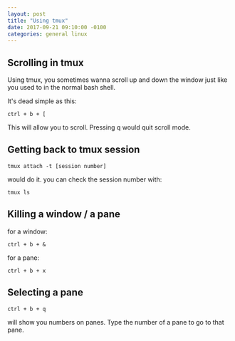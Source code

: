 ```yaml
---
layout: post
title: "Using tmux"
date: 2017-09-21 09:10:00 -0100
categories: general linux
---
```

## Scrolling in tmux
Using tmux, you sometimes wanna scroll up and down the window just like you used to in the normal bash shell.

It's dead simple as this:
```
ctrl + b + [
```
This will allow you to scroll.
Pressing q would quit scroll mode.
## Getting back to tmux session
```
tmux attach -t [session number]
```
would do it. you can check the session number with:
```
tmux ls
```
## Killing a window / a pane
for a window:
```
ctrl + b + &
```
for a pane:
```
ctrl + b + x
```

## Selecting a pane
```
ctrl + b + q 
```
will show you numbers on panes. Type the number of a pane to go to that pane.

